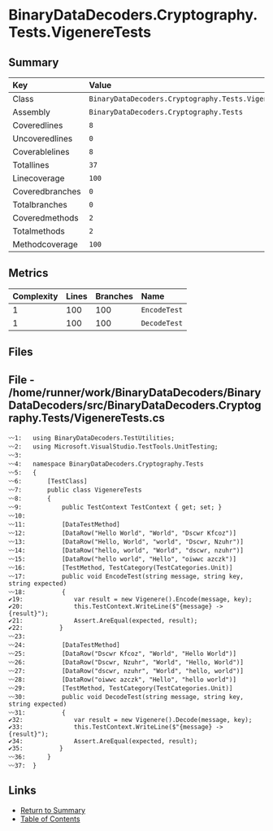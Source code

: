 ﻿# BinaryDataDecoders.Cryptography.Tests.VigenereTests

## Summary

| Key             | Value                                                 |
| :-------------- | :---------------------------------------------------- |
| Class           | `BinaryDataDecoders.Cryptography.Tests.VigenereTests` |
| Assembly        | `BinaryDataDecoders.Cryptography.Tests`               |
| Coveredlines    | `8`                                                   |
| Uncoveredlines  | `0`                                                   |
| Coverablelines  | `8`                                                   |
| Totallines      | `37`                                                  |
| Linecoverage    | `100`                                                 |
| Coveredbranches | `0`                                                   |
| Totalbranches   | `0`                                                   |
| Coveredmethods  | `2`                                                   |
| Totalmethods    | `2`                                                   |
| Methodcoverage  | `100`                                                 |

## Metrics

| Complexity | Lines | Branches | Name         |
| :--------- | :---- | :------- | :----------- |
| 1          | 100   | 100      | `EncodeTest` |
| 1          | 100   | 100      | `DecodeTest` |

## Files

## File - /home/runner/work/BinaryDataDecoders/BinaryDataDecoders/src/BinaryDataDecoders.Cryptography.Tests/VigenereTests.cs

```CSharp
〰1:   using BinaryDataDecoders.TestUtilities;
〰2:   using Microsoft.VisualStudio.TestTools.UnitTesting;
〰3:   
〰4:   namespace BinaryDataDecoders.Cryptography.Tests
〰5:   {
〰6:       [TestClass]
〰7:       public class VigenereTests
〰8:       {
〰9:           public TestContext TestContext { get; set; }
〰10:  
〰11:          [DataTestMethod]
〰12:          [DataRow("Hello World", "World", "Dscwr Kfcoz")]
〰13:          [DataRow("Hello, World", "world", "Dscwr, Nzuhr")]
〰14:          [DataRow("hello, world", "World", "dscwr, nzuhr")]
〰15:          [DataRow("hello world", "Hello", "oiwwc azczk")]
〰16:          [TestMethod, TestCategory(TestCategories.Unit)]
〰17:          public void EncodeTest(string message, string key, string expected)
〰18:          {
✔19:              var result = new Vigenere().Encode(message, key);
✔20:              this.TestContext.WriteLine($"{message} -> {result}");
✔21:              Assert.AreEqual(expected, result);
✔22:          }
〰23:  
〰24:          [DataTestMethod]
〰25:          [DataRow("Dscwr Kfcoz", "World", "Hello World")]
〰26:          [DataRow("Dscwr, Nzuhr", "World", "Hello, World")]
〰27:          [DataRow("dscwr, nzuhr", "World", "hello, world")]
〰28:          [DataRow("oiwwc azczk", "Hello", "hello world")]
〰29:          [TestMethod, TestCategory(TestCategories.Unit)]
〰30:          public void DecodeTest(string message, string key, string expected)
〰31:          {
✔32:              var result = new Vigenere().Decode(message, key);
✔33:              this.TestContext.WriteLine($"{message} -> {result}");
✔34:              Assert.AreEqual(expected, result);
✔35:          }
〰36:      }
〰37:  }
```

## Links

* [Return to Summary](Summary.md)
* [Table of Contents](../TOC.md)

